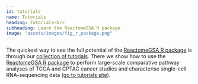 ```yaml
---
id: tutorials
name: Tutorials
heading: Tutorials<br>
subheading: Learn the ReactomeGSA R package
image: "assets/images/fig_r_package.png"
---
```


The quickest way to see the full potential of the 
[ReactomeGSA R package](https://www.bioconductor.org/packages/release/bioc/html/ReactomeGSA.html)
is through our [collection of tutorials](https://github.com/reactome/ReactomeGSA-tutorials). There
we show how to use the [ReactomeGSA R package](https://www.bioconductor.org/packages/release/bioc/html/ReactomeGSA.html)
to perform large-scale comparative pathway analyses of TCGA and CPTAC cancer studies and characterise
single-cell RNA-sequencing data ([go to tutorials site](https://github.com/reactome/ReactomeGSA-tutorials)).

